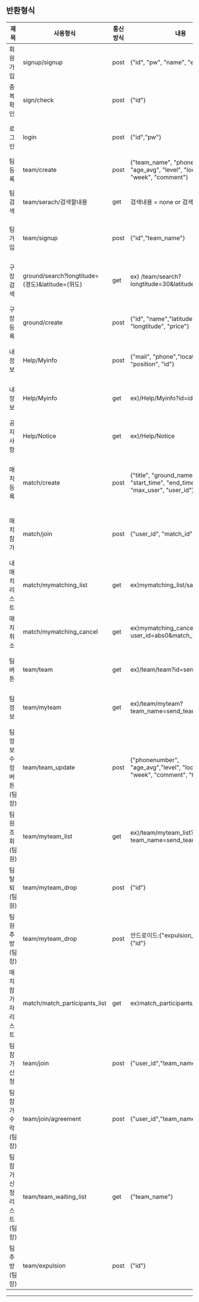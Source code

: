## 반환형식
|제목|사용형식|통신방식|내용|결과값|
|-----|-----|-----|-----|-----|
|회원가입|signup/signup|post|{"id", "pw", "name", "email"} |성공 시 : "Success",   에러 시 : (err내용)|
|중복확인|sign/check |post|{"id"}|성공 시 : "duplication",에러 시 : "no duplication"|
|로그인|login |post|{"id","pw"}|성공 시 : "Success",에러 시 : "No find"|
|팀등록|team/create |post|{"team_name", "phonenumber", "age_avg", "level", "location", "week", "comment"}|성공 시 : "Success",에러 시 : "Failed"|
|팀검색|team/serach/검색할내용 |get|검색내용 = none or 검색할내용|성공 시 : "duplication",에러 시 : "no duplication"|
|팀가입|team/signup |post|{"id","team_name"}|성공 시 : "Success",에러 시 : (err내용)|
|구장검색|ground/search?longtitude=(경도)&latitude=(위도) |get|ex) /team/search?longtitude=30&latitude=30|성공 시 : "Success",결과 없을 시 : : "no find",에러 시 : (err내용)|
|구장등록|ground/create |post|{"id", "name","latitude", "longtitude", "price"}|성공 시 : "Success",에러 시 : (err내용)|
|내 정보|Help/Myinfo |post|{"mail", "phone","location", "position", "id"}|성공 시 : "Success",에러 시 : (err내용)|
|내 정보|Help/Myinfo |get|ex)/Help/Myinfo?id=id|성공 시 : "Success",에러 시 : (err내용)|
|공지사항|Help/Notice |get|ex)/Help/Notice|성공 시 : "Success",에러 시 : (err내용)|
|매치등록|match/create |post|{"title", "ground_name", "date", "start_time", "end_time", "cost", "max_user",	"user_id"}|성공 시 : "Success",시간중복:"duplicate",에러 시 : (err내용)|
|매치참가|match/join |post|{"user_id",	"match_id"}|성공 시 : "Success", 인원초과 : "full",에러 시 : (err내용)|
|내매치리스트|match/mymatching_list |get|ex)mymatching_list/sanghun|성공 시 : "Success", 에러 시 : (err내용)|
|매치취소|match/mymatching_cancel |get|ex)mymatching_cancel/?user_id=abs0&match_id=1|성공 시 : "Success", 에러 시 : (err내용)|
|팀버튼|team/team |get|ex)/team/team?id=send_id|성공 시 : "Success",에러 시 : (err내용)|
|팀정보|team/myteam |get|ex)/team/myteam?team_name=send_teamname|성공 시 : "Success",에러 시 : (err내용)|
|팀정보수정버튼(팀장)|team/team_update |post|{"phonenumber", "age_avg","level", "location", "week", "comment", "team_name"}|성공 시 : "Success",에러 시 : (err내용)|
|팀원조회(팀원)|team/myteam_list |get|ex)/team/myteam_list?team_name=send_teamname|성공 시 : "Success",에러 시 : (err내용)|
|팀 탈퇴(팀원)|team/myteam_drop |post|{"id"}|성공 시 : "Success",에러 시 : (err내용)|
|팀원 추방(팀장)|team/myteam_drop |post|안드로이드:{"expulsion_id"}서버:{"id"}|성공 시 : "Success",에러 시 : (err내용)|
|매치참가자리스트|match/match_participants_list |get|ex)match_participants_list/match_id|성공 시 : 200,에러 시 : 404|
|팀참가신청|team/join|post|{"user_id","team_name"}|성공 시 : 200,에러 시 : 404|
|팀참가수락(팀장)|team/join/agreement|post|{"user_id","team_name"}|성공 시 : 200,에러 시 : 404|
|팀참가신청리스트(팀장)|team/team_waiting_list|get|{"team_name"}|성공 시 : 200,에러 시 : 404|
|팀추방(팀장)|team/expulsion|post|{"id"}|성공 시 : 200,에러 시 : 404|


---
